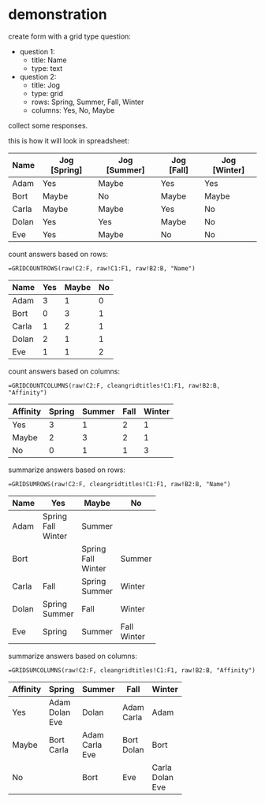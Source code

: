 demonstration
=============

create form with a grid type question:

* question 1:
  * title: Name
  * type: text
* question 2:
  * title: Jog
  * type: grid
  * rows: Spring, Summer, Fall, Winter
  * columns: Yes, No, Maybe

collect some responses.

this is how it will look in spreadsheet:

| Name  | Jog [Spring] | Jog [Summer] | Jog [Fall] | Jog [Winter] |
| ----- | ------------ | ------------ | ---------- | ------------ |
| Adam  | Yes          | Maybe        | Yes        | Yes          |
| Bort  | Maybe        | No           | Maybe      | Maybe        |
| Carla | Maybe        | Maybe        | Yes        | No           |
| Dolan | Yes          | Yes          | Maybe      | No           |
| Eve   | Yes          | Maybe        | No         | No           |

count answers based on rows:

    =GRIDCOUNTROWS(raw!C2:F, raw!C1:F1, raw!B2:B, "Name")

| Name | Yes | Maybe | No |
| - | - | - | - |
| Adam | 3 | 1 | 0 |
| Bort | 0 | 3 | 1 |
| Carla | 1 | 2 | 1 |
| Dolan | 2 | 1 | 1 |
| Eve | 1 | 1 | 2 |

count answers based on columns:

    =GRIDCOUNTCOLUMNS(raw!C2:F, cleangridtitles!C1:F1, raw!B2:B, "Affinity")

| Affinity | Spring | Summer | Fall | Winter |
| - | - | - | - | - |
| Yes | 3 | 1 | 2 | 1 |
| Maybe | 2 | 3 | 2 | 1 |
| No | 0 | 1 | 1 | 3 |

summarize answers based on rows:

    =GRIDSUMROWS(raw!C2:F, cleangridtitles!C1:F1, raw!B2:B, "Name")

| Name | Yes | Maybe | No |
| - | - | - | - |
| Adam | Spring<br>Fall<br>Winter | Summer | |
| Bort | | Spring<br>Fall<br>Winter | Summer |
| Carla | Fall | Spring<br>Summer | Winter |
| Dolan | Spring<br>Summer | Fall | Winter |
| Eve | Spring | Summer | Fall<br>Winter |

summarize answers based on columns:

    =GRIDSUMCOLUMNS(raw!C2:F, cleangridtitles!C1:F1, raw!B2:B, "Affinity")

| Affinity | Spring | Summer | Fall | Winter |
| - | - | - | - | - |
| Yes | Adam<br>Dolan<br>Eve | Dolan | Adam<br>Carla | Adam |
| Maybe | Bort<br>Carla | Adam<br>Carla<br>Eve | Bort<br>Dolan | Bort |
| No | | Bort | Eve | Carla<br>Dolan<br>Eve |

